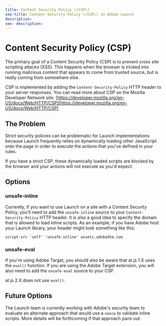 ```yaml
---
title: Content Security Policy \(CSP\)
seo-title: Content Security Policy \(CSP\) in Adobe Launch
description: 
seo- description: 
---
```


# Content Security Policy \(CSP\)

The primary goal of a Content Security Policy \(CSP\) is to prevent cross site scripting attacks \(XSS\).  This happens when the browser is tricked into running malicious content that appears to come from trusted source, but is really coming from somewhere else.

CSP is implemented by adding the `Content-Security-Policy` HTTP header to your server responses. You can read more about CSP on the Mozilla Developer Network site: [https://developer.mozilla.org/en-US/docs/Web/HTTP/CSP](https://developer.mozilla.org/en-US/docs/Web/HTTP/CSP)

## The Problem

Strict security policies can be problematic for Launch implementations because Launch frequently relies on dynamically loading other JavaScript onto the page in order to execute the actions that you've defined in your rules.

If you have a strict CSP, these dynamically loaded scripts are blocked by the browser and your actions will not execute as you'd expect.

## Options

### unsafe-inline

Currently, if you want to use Launch on a site with a Content Security Policy, you'll need to add the `unsafe-inline` source to your `Content-Security-Policy` HTTP header.  It is also a good idea to specify the domain that is allowed to load inline scripts.  As an example, if you have Adobe host your Launch library, your header might look something like this:

`script-src 'self' 'unsafe-inline' assets.adobedtm.com`

### unsafe-eval

If you're using Adobe Target, you should also be aware that at.js 1.X uses the `eval()` function.  If you are using the Adobe Target extension, you will also need to add the `unsafe-eval` source to your CSP.

at.js 2.X does not use `eval()`.

## Future Options

The Launch team is currently working with Adobe's security team to evaluate an alternate approach that would use a `nonce` to validate inline scripts.  More details will be forthcoming if that approach pans out.

